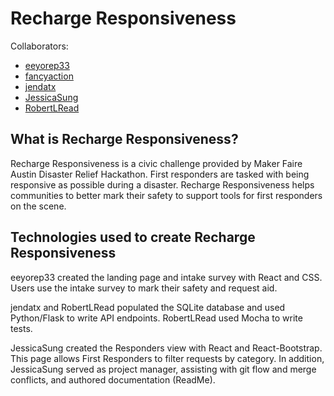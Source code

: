 # Recharge Responsiveness
Collaborators:
* [eeyorep33](https://github.com/eeyorep33)
* [fancyaction](https://github.com/fancyaction)
* [jendatx](https://github.com/jendatx)
* [JessicaSung](https://github.com/JessicaSung)
* [RobertLRead](https://github.com/RobertLRead)

## What is Recharge Responsiveness?
Recharge Responsiveness is a civic challenge provided by Maker Faire Austin Disaster Relief Hackathon. First responders are tasked with being responsive as possible during a disaster. Recharge Responsiveness helps communities to better mark their safety to support tools for first responders on the scene.

## Technologies used to create Recharge Responsiveness
eeyorep33 created the landing page and intake survey with React and CSS. Users use the intake survey to mark their safety and request aid.

jendatx and RobertLRead populated the SQLite database and used Python/Flask to write API endpoints. RobertLRead used Mocha to write tests.

JessicaSung created the Responders view with React and React-Bootstrap. This page allows First Responders to filter requests by category. In addition, JessicaSung served as project manager, assisting with git flow and merge conflicts, and authored documentation (ReadMe).